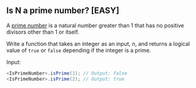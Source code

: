 ## Is N a prime number? [EASY]

A [prime number](https://en.wikipedia.org/wiki/Prime_number) is a natural number greater than $1$ that has no positive divisors other than $1$ or itself.

Write a function that takes an integer as an input, $n$, and returns a logical value of `true` or `false` depending if the integer is a prime.

Input:
```java
<IsPrimeNumber>.isPrime(1); // Output: false
<IsPrimeNumber>.isPrime(2); // Output: true
```
